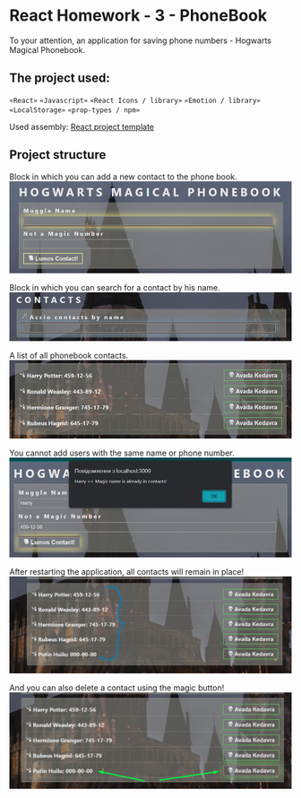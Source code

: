 # React Homework - 3 - PhoneBook

To your attention, an application for saving phone numbers - Hogwarts Magical Phonebook.

## The project used:

`«React»`
`«Javascript»`
`«React Icons / library»`
`«Emotion / library»`
`«LocalStorage»`
`«prop-types / npm»`

Used assembly: [React project template](https://github.com/goitacademy/react-homework-template#readme)

## Project structure

Block in which you can add a new contact to the phone book.
![new_contact](./assets/add_new_contact.png)

Block in which you can search for a contact by his name.
![filter](./assets/filter_contacts.png)

A list of all phonebook contacts.
![contacts_list](./assets/contacts_list.png)

You cannot add users with the same name or phone number.
![duplicate](./assets/duplicate.png)

After restarting the application, all contacts will remain in place!
![restart](./assets/contacts_list_reboot.png)

And you can also delete a contact using the magic button!
![delete](./assets/delete_btn.png)